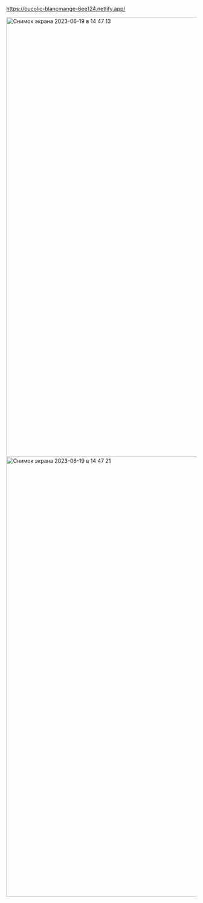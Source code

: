 https://bucolic-blancmange-6ee124.netlify.app/

<img width="1163" alt="Снимок экрана 2023-06-19 в 14 47 13" src="https://github.com/7erhii/career-milestones/assets/107697233/a69e724e-c92c-46ae-b610-a34f2231eba6">

<img width="1164" alt="Снимок экрана 2023-06-19 в 14 47 21" src="https://github.com/7erhii/career-milestones/assets/107697233/bc8555c9-e86f-422c-a99b-587dfed9b27d">
